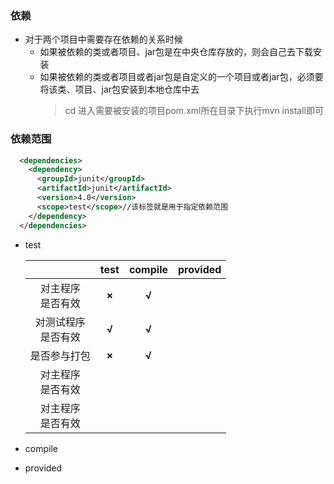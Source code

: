 ### 依赖
  + 对于两个项目中需要存在依赖的关系时候
    + 如果被依赖的类或者项目、jar包是在中央仓库存放的，则会自己去下载安装
    + 如果被依赖的类或者项目或者jar包是自定义的一个项目或者jar包，必须要将该类、项目、jar包安装到本地仓库中去
      > cd 进入需要被安装的项目pom.xml所在目录下执行mvn install即可
      
### 依赖范围
  ```xml
    <dependencies>
      <dependency>
        <groupId>junit</groupId>
        <artifactId>junit</artifactId>
        <version>4.0</version>
        <scope>test</scope>//该标签就是用于指定依赖范围
      </dependency>
    </dependencies>
  ```
  + test
  
    ||test|compile|provided|
    |:--:|:--:|:--:|:--:|
    |对主程序<br>是否有效|**×**|**√**||
    |对测试程序<br>是否有效|**√**|**√**||
    |是否参与打包|**×**|**√**||
    |对主程序<br>是否有效||||
    |对主程序<br>是否有效||||
    
  + compile
  + provided
